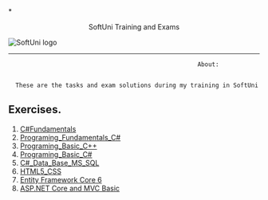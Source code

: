 *<p align="center"> SoftUni Training and Exams</p>
![SoftUni logo][logo] <a/>

[logo]: http://innovationstarterbox.bg/wp-content/uploads/2016/05/Softuni_logo_trasparent.png "Logo Title Text 2"

---

                                                         About:


      These are the tasks and exam solutions during my training in SoftUni

## Exercises.
1. <a href="https://github.com/vladimirpetukhov/Soft_Uni_Studies/tree/master/C%23Fundamentals"> C#Fundamentals </a> 
2. <a href="https://github.com/vladimirpetukhov/Soft_Uni_Studies/tree/master/Programing_Fundamentals_C%23"> Programing_Fundamentals_C# </a>
3. <a href="https://github.com/vladimirpetukhov/Soft_Uni_Studies/tree/master/Programing_Basic_C%2B%2B"> Programing_Basic_C++</a> 
4. <a href="https://github.com/vladimirpetukhov/Soft_Uni_Studies/tree/master/Programing_Basic_C%23"> Programing_Basic_C# </a> 
5. <a href="https://github.com/vladimirpetukhov/Soft_Uni_Studies/tree/master/C%23_Data_Base_MS_SQL"> C#_Data_Base_MS_SQL </a>
6. <a href="https://github.com/vladimirpetukhov/Soft_Uni_Studies/tree/master/HTML5_CSS"> HTML5_CSS </a>
7. <a href="https://github.com/vladimirpetukhov/Soft_Uni_Studies/tree/master/Databases%20Advanced%20-%20Entity%20Framework%20Core%206-June%202018">Entity Framework Core 6</a>
8. <a href="https://github.com/vladimirpetukhov/Soft_Uni_Studies/tree/master/ASP.NET%20Core%20and%20MVC%20Basic/SoftUni%20Beers"> ASP.NET Core and MVC Basic </a>